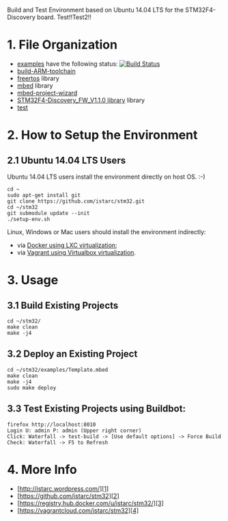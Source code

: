 Build and Test Environment based on Ubuntu 14.04 LTS for the STM32F4-Discovery board.
Test!!Test2!!
# 1. File Organization

- [examples](https://github.com/istarc/stm32/tree/master/examples) have the following status: [![Build Status](https://travis-ci.org/istarc/stm32.svg?branch=master)](https://travis-ci.org/istarc/stm32)
- [build-ARM-toolchain](http://istarc.wordpress.com/2014/07/21/stm32f4-build-your-toolchain-from-scratch/)
- [freertos](https://github.com/istarc/freertos) library
- [mbed](http://mbed.org/) library
- [mbed-project-wizard](http://istarc.wordpress.com/2014/08/04/stm32f4-behold-the-project-wizard/)
- [STM32F4-Discovery_FW_V1.1.0 library](http://www.st.com/web/catalog/tools/FM116/SC959/SS1532/PF252419) library
- [test]()

# 2. How to Setup the Environment
## 2.1 Ubuntu 14.04 LTS Users

Ubuntu 14.04 LTS users install the environment directly on host OS. :-)

    cd ~
    sudo apt-get install git
    git clone https://github.com/istarc/stm32.git
    cd ~/stm32
    git submodule update --init
    ./setup-env.sh

Linux, Windows or Mac users should install the environment indirectly:

- via [Docker using LXC virtualization](https://github.com/istarc/stm32/blob/master/README-Docker.md);
- via [Vagrant using Virtualbox virtualization](https://github.com/istarc/stm32/blob/master/README-Vagrant.md).

# 3. Usage
## 3.1 Build Existing Projects

    cd ~/stm32/
    make clean
    make -j4

## 3.2 Deploy an Existing Project

    cd ~/stm32/examples/Template.mbed
    make clean
    make -j4
    sudo make deploy

## 3.3 Test Existing Projects using Buildbot:

    firefox http://localhost:8010
    Login U: admin P: admin (Upper right corner)
    Click: Waterfall -> test-build -> [Use default options] -> Force Build
    Check: Waterfall -> F5 to Refresh

# 4. More Info

 - [http://istarc.wordpress.com/][1]
 - [https://github.com/istarc/stm32][2]
 - [https://registry.hub.docker.com/u/istarc/stm32/][3]
 - [https://vagrantcloud.com/istarc/stm32][4]

  [1]: http://istarc.wordpress.com/
  [2]: https://github.com/istarc/stm32
  [3]: https://registry.hub.docker.com/u/istarc/stm32/
  [4]: https://vagrantcloud.com/istarc/stm32

